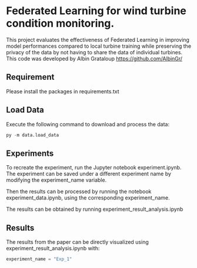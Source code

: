 # Federated Learning for wind turbine condition monitoring. 

This project evaluates the effectiveness of Federated Learning in improving model performances compared to local turbine training while preserving the privacy of the data by not having to share the data of individual turbines. This code was developed by Albin Grataloup https://github.com/AlbinGr/
## Requirement 

Please install the packages in requirements.txt

## Load Data

Execute the following command to download and process the data:
``` python
py -m data.load_data
```

## Experiments

To recreate the experiment, run the Jupyter notebook experiment.ipynb. 
The experiment can be saved under a different experiment name by modifying the experiment_name variable. 

Then the results can be processed by running the notebook experiment_data.ipynb, using the corresponding experiment_name. 

The results can be obtained by running experiment_result_analysis.ipynb

## Results

The results from the paper can be directly visualized using experiment_result_analysis.ipynb with:
``` python
experiment_name = "Exp_1"
``` 
